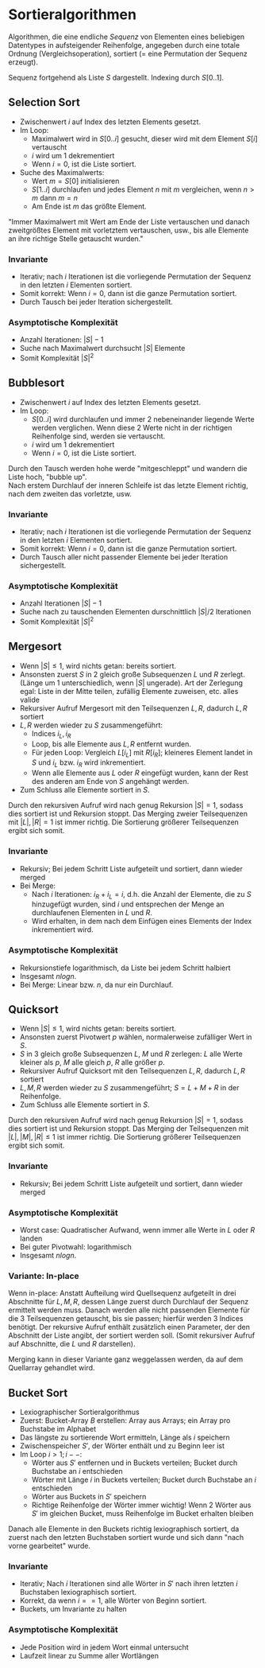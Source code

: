 # Sortieralgorithmen

Algorithmen, die eine endliche *Sequenz* von Elementen eines beliebigen Datentypes in aufsteigender Reihenfolge,
angegeben durch eine totale Ordnung (Vergleichsoperation), sortiert (= eine Permutation der Sequenz erzeugt).

Sequenz fortgehend als Liste $S$ dargestellt. Indexing durch $S[0..1]$.

## Selection Sort
- Zwischenwert $i$ auf Index des letzten Elements gesetzt.
- Im Loop:
    - Maximalwert wird in $S[0..i]$ gesucht, dieser wird mit dem Element $S[i]$ vertauscht
    - $i$ wird um 1 dekrementiert
    - Wenn $i = 0$, ist die Liste sortiert.
- Suche des Maximalwerts:
    - Wert $m = S[0]$ initialisieren
    - $S[1..i]$ durchlaufen und jedes Element $n$ mit $m$ vergleichen, wenn $n > m$ dann $m = n$
    - Am Ende ist $m$ das größte Element.

"Immer Maximalwert mit Wert am Ende der Liste vertauschen und danach zweitgrößtes Element mit vorletztem vertauschen, usw.,
bis alle Elemente an ihre richtige Stelle getauscht wurden."

### Invariante
- Iterativ; nach $i$ Iterationen ist die vorliegende Permutation der Sequenz in den letzten $i$ Elementen sortiert.
- Somit korrekt: Wenn $i = 0$, dann ist die ganze Permutation sortiert.
- Durch Tausch bei jeder Iteration sichergestellt.

### Asymptotische Komplexität
- Anzahl Iterationen: $|S| - 1$
- Suche nach Maximalwert durchsucht $|S|$ Elemente
- Somit Komplexität $|S|^2$


## Bubblesort
- Zwischenwert $i$ auf Index des letzten Elements gesetzt.
- Im Loop:
    - $S[0..i]$ wird durchlaufen und immer 2 nebeneinander liegende Werte werden verglichen. Wenn diese 2 Werte
      nicht in der richtigen Reihenfolge sind, werden sie vertauscht.
    - $i$ wird um 1 dekrementiert
    - Wenn $i = 0$, ist die Liste sortiert.

Durch den Tausch werden hohe werde "mitgeschleppt" und wandern die Liste hoch, "bubble up".  
Nach erstem Durchlauf der inneren Schleife ist das letzte Element richtig, nach dem zweiten
das vorletzte, usw.

### Invariante
- Iterativ; nach $i$ Iterationen ist die vorliegende Permutation der Sequenz in den letzten $i$ Elementen sortiert.
- Somit korrekt: Wenn $i = 0$, dann ist die ganze Permutation sortiert.
- Durch Tausch aller nicht passender Elemente bei jeder Iteration sichergestellt.

### Asymptotische Komplexität
- Anzahl Iterationen $|S| - 1$
- Suche nach zu tauschenden Elementen durschnittlich $|S| / 2$ Iterationen
- Somit Komplexität $|S|^2$


## Mergesort
- Wenn $|S| \le 1$, wird nichts getan: bereits sortiert.
- Ansonsten zuerst $S$ in 2 gleich große Subsequenzen $L$ und $R$ zerlegt. (Länge um 1 unterschiedlich, wenn $|S|$ ungerade).
  Art der Zerlegung egal: Liste in der Mitte teilen, zufällig Elemente zuweisen, etc. alles valide
- Rekursiver Aufruf Mergesort mit den Teilsequenzen $L, R$, dadurch $L, R$ sortiert
- $L, R$ werden wieder zu $S$ zusammengeführt:
    - Indices $i_L, i_R$
    - Loop, bis alle Elemente aus $L, R$ entfernt wurden.
    - Für jeden Loop: Vergleich $L[i_L]$ mit $R[i_R]$; kleineres Element landet in $S$ und $i_L$ bzw. $i_R$ wird inkrementiert.
    - Wenn alle Elemente aus $L$ oder $R$ eingefügt wurden, kann der Rest des anderen am Ende von $S$ angehängt werden.
- Zum Schluss alle Elemente sortiert in $S$.

Durch den rekursiven Aufruf wird nach genug Rekursion $|S| = 1$, sodass dies sortiert ist und Rekursion stoppt.
Das Merging zweier Teilsequenzen mit $|L|, |R| = 1$ ist immer richtig. Die Sortierung größerer Teilsequenzen ergibt sich somit.

### Invariante
- Rekursiv; Bei jedem Schritt Liste aufgeteilt und sortiert, dann wieder merged
- Bei Merge:
    - Nach $i$ Iterationen: $i_R + i_L = i$, d.h. die Anzahl der Elemente, die zu $S$ hinzugefügt wurden, sind $i$
      und entsprechen der Menge an durchlaufenen Elementen in $L$ und $R$.
    - Wird erhalten, in dem nach dem Einfügen eines Elements der Index inkrementiert wird.

### Asymptotische Komplexität
- Rekursionstiefe logarithmisch, da Liste bei jedem Schritt halbiert
- Insgesamt $n log n$.
- Bei Merge: Linear bzw. $n$, da nur ein Durchlauf.


## Quicksort
- Wenn $|S| \le 1$, wird nichts getan: bereits sortiert.
- Ansonsten zuerst Pivotwert $p$ wählen, normalerweise zufälliger Wert in $S$.
- $S$ in 3 gleich große Subsequenzen $L$, $M$ und $R$ zerlegen: $L$ alle Werte kleiner als $p$, $M$ alle gleich $p$, $R$ alle größer $p$.
- Rekursiver Aufruf Quicksort mit den Teilsequenzen $L, R$, dadurch $L, R$ sortiert
- $L, M, R$ werden wieder zu $S$ zusammengeführt; $S = L+M+R$ in der Reihenfolge.
- Zum Schluss alle Elemente sortiert in $S$.

Durch den rekursiven Aufruf wird nach genug Rekursion $|S| = 1$, sodass dies sortiert ist und Rekursion stoppt.
Das Merging der Teilsequenzen mit $|L|, |M|, |R| \le 1$ ist immer richtig. Die Sortierung größerer Teilsequenzen ergibt sich somit.

### Invariante
- Rekursiv; Bei jedem Schritt Liste aufgeteilt und sortiert, dann wieder merged

### Asymptotische Komplexität
- Worst case: Quadratischer Aufwand, wenn immer alle Werte in $L$ oder $R$ landen
- Bei guter Pivotwahl: logarithmisch
- Insgesamt $n log n$.

### Variante: In-place
Wenn in-place: Anstatt Aufteilung wird Quellsequenz aufgeteilt in drei Abschnitte für $L, M, R$, dessen Länge
zuerst durch Durchlauf der Sequenz ermittelt werden muss. Danach werden alle nicht passenden
Elemente für die 3 Teilsequenzen getauscht, bis sie passen; hierfür werden 3 Indices benötigt.
Der rekursive Aufruf enthält zusätzlich einen Parameter, der den Abschnitt der Liste angibt, der sortiert werden soll. 
(Somit rekursiver Aufruf auf Abschnitte, die $L$ und $R$ darstellen).

Merging kann in dieser Variante ganz weggelassen werden, da auf dem Quellarray gehandlet wird.


## Bucket Sort
- Lexiographischer Sortieralgorithmus
- Zuerst: Bucket-Array $B$ erstellen: Array aus Arrays; ein Array pro Buchstabe im Alphabet
- Das längste zu sortierende Wort ermitteln, Länge als $i$ speichern
- Zwischenspeicher $S'$, der Wörter enthält und zu Beginn leer ist
- Im Loop $i > 1; i--$:
    - Wörter aus $S'$ entfernen und in Buckets verteilen; Bucket durch Buchstabe an $i$ entschieden
    - Wörter mit Länge $i$ in Buckets verteilen; Bucket durch Buchstabe an $i$ entschieden
    - Wörter aus Buckets in $S'$ speichern
    - Richtige Reihenfolge der Wörter immer wichtig! 
      Wenn 2 Wörter aus $S'$ im gleichen Bucket, muss Reihenfolge im Bucket erhalten bleiben

Danach alle Elemente in den Buckets richtig lexiographisch sortiert, da zuerst nach den
letzten Buchstaben sortiert wurde und sich dann "nach vorne gearbeitet" wurde.

### Invariante
- Iterativ; Nach $i$ Iterationen sind alle Wörter in $S'$ nach ihren letzten $i$ Buchstaben
  lexiographisch sortiert.
- Korrekt, da wenn $i == 1$, alle Wörter von Beginn sortiert.
- Buckets, um Invariante zu halten

### Asymptotische Komplexität
- Jede Position wird in jedem Wort einmal untersucht
- Laufzeit linear zu Summe aller Wortlängen
